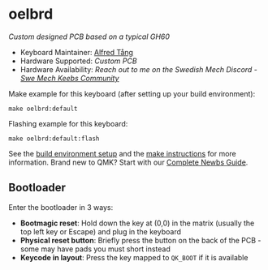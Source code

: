 # oelbrd

*Custom designed PCB based on a typical GH60*

* Keyboard Maintainer: [Alfred Tång](https://github.com/oelburk)
* Hardware Supported: *Custom PCB*
* Hardware Availability: *Reach out to me on the Swedish Mech Discord - [Swe Mech Keebs Community](http://mekaniskatangentbord.se/)*

Make example for this keyboard (after setting up your build environment):

    make oelbrd:default

Flashing example for this keyboard:

    make oelbrd:default:flash

See the [build environment setup](https://docs.qmk.fm/#/getting_started_build_tools) and the [make instructions](https://docs.qmk.fm/#/getting_started_make_guide) for more information. Brand new to QMK? Start with our [Complete Newbs Guide](https://docs.qmk.fm/#/newbs).

## Bootloader

Enter the bootloader in 3 ways:

* **Bootmagic reset**: Hold down the key at (0,0) in the matrix (usually the top left key or Escape) and plug in the keyboard
* **Physical reset button**: Briefly press the button on the back of the PCB - some may have pads you must short instead
* **Keycode in layout**: Press the key mapped to `QK_BOOT` if it is available

